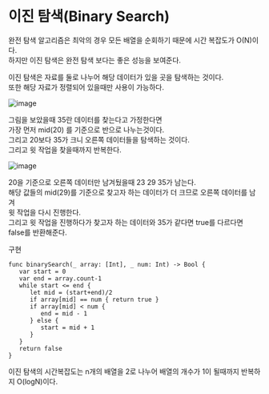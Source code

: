 # 이진 탐색(Binary Search) 
완전 탐색 알고리즘은 최악의 경우 모든 배열을 순회하기 때문에 시간 복잡도가 O(N)이다.   
하지만 이진 탐색은 완전 탐색 보다는 좋은 성능을 보여준다.   
   
이진 탐색은 자료를 둘로 나누어 해당 데이터가 있을 곳을 탐색하는 것이다.   
또한 해당 자료가 정렬되어 있을때만 사용이 가능하다.   
   
![image](https://github.com/ww5702/Swift_Coding_Test/assets/60501045/09456225-8e47-4f86-865b-432cc86a4bc1)   
   
그림을 보았을때 35란 데이터를 찾는다고 가정한다면   
가장 먼저 mid(20) 를 기준으로 반으로 나누는것이다.   
그리고 20보다 35가 크니 오른쪽 데이터들을 탐색하는 것이다.   
그리고 윗 작업을 찾을때까지 반복한다.   
   
![image](https://github.com/ww5702/Swift_Coding_Test/assets/60501045/c2a2022c-7155-4740-bc28-e620ef731a5a)
   
20을 기준으로 오른쪽 데이터만 남겨뒀을때 23 29 35가 남는다.   
해당 값들의 mid(29)를 기준으로 찾고자 하는 데이터가 더 크므로 오른쪽 데이터를 남겨   
윗 작업을 다시 진행한다.   
그리고 윗 작업을 진행하다가 찾고자 하는 데이터와 35가 같다면 true를 다르다면 false를 반환해준다.   
   
구현   
```
func binarySearch(_ array: [Int], _ num: Int) -> Bool {
   var start = 0
   var end = array.count-1
   while start <= end {
      let mid = (start+end)/2
      if array[mid] == num { return true }
      if array[mid] < num {
         end = mid - 1
      } else {
         start = mid + 1
      }
   }
   return false
}
```
이진 탐색의 시간복잡도는 n개의 배열을 2로 나누어 배열의 개수가 1이 될때까지 반복하지 O(logN)이다.   
